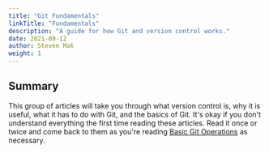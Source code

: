 ```yaml
---
title: "Git Fundamentals"
linkTitle: "Fundamentals"
description: "A guide for how Git and version control works."
date: 2021-09-12
author: Steven Mak
weight: 1
---
```


## Summary

This group of articles will take you through what version control is, why it is useful, what it has to do with Git, and the basics of Git. It's okay if you don't understand everything the first time reading these articles. Read it once or twice and come back to them as you're reading [Basic Git Operations](../basics/basic_git_operations/) as necessary.